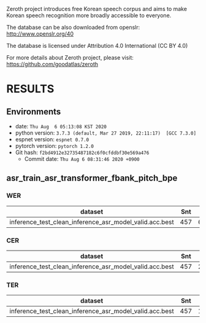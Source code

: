 <!-- Generated by scripts/utils/show_asr_result.sh -->
Zeroth project introduces free Korean speech corpus and aims to make Korean speech recognition more broadly accessible to everyone. 

The database can be also downloaded from openslr:
http://www.openslr.org/40

The database is licensed under Attribution 4.0 International (CC BY 4.0)

For more details about Zeroth project, please visit:
https://github.com/goodatlas/zeroth

# RESULTS
## Environments
- date: `Thu Aug  6 05:13:08 KST 2020`
- python version: `3.7.3 (default, Mar 27 2019, 22:11:17)  [GCC 7.3.0]`
- espnet version: `espnet 0.7.0`
- pytorch version: `pytorch 1.2.0`
- Git hash: `f2bd4912e32735487182c6f0cfddbf30e569a476`
  - Commit date: `Thu Aug 6 08:31:46 2020 +0900`

## asr_train_asr_transformer_fbank_pitch_bpe
### WER

|dataset|Snt|Wrd|Corr|Sub|Del|Ins|Err|S.Err|
|---|---|---|---|---|---|---|---|---|
|inference_test_clean_inference_asr_model_valid.acc.best|457|6641|97.4|1.5|1.2|0.2|2.9|14.4|

### CER

|dataset|Snt|Wrd|Corr|Sub|Del|Ins|Err|S.Err|
|---|---|---|---|---|---|---|---|---|
|inference_test_clean_inference_asr_model_valid.acc.best|457|25472|98.5|0.4|1.1|0.2|1.7|14.4|

### TER

|dataset|Snt|Wrd|Corr|Sub|Del|Ins|Err|S.Err|
|---|---|---|---|---|---|---|---|---|
|inference_test_clean_inference_asr_model_valid.acc.best|457|13591|98.1|0.7|1.1|0.3|2.1|14.4|

